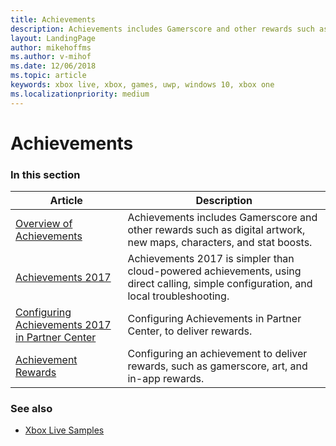 ```yaml
---
title: Achievements
description: Achievements includes Gamerscore and other rewards such as digital artwork, new maps, characters, and stat boosts.
layout: LandingPage
author: mikehoffms
ms.author: v-mihof
ms.date: 12/06/2018
ms.topic: article
keywords: xbox live, xbox, games, uwp, windows 10, xbox one
ms.localizationpriority: medium
---
```


# Achievements


### In this section

| Article | Description |
|---------|-------------|
| [Overview of Achievements](achievements-overview.md) | Achievements includes Gamerscore and other rewards such as digital artwork, new maps, characters, and stat boosts. |
| [Achievements 2017](simplified-achievements.md) | Achievements 2017 is simpler than cloud-powered achievements, using direct calling, simple configuration, and local troubleshooting. |
| [Configuring Achievements 2017 in Partner Center](../configure-xbl/dev-center/achievements-in-udc.md) | Configuring Achievements in Partner Center, to deliver rewards. |
| [Achievement Rewards](achievement-rewards.md) | Configuring an achievement to deliver rewards, such as gamerscore, art, and in-app rewards. |


### See also

* [Xbox Live Samples](../samples.md)
